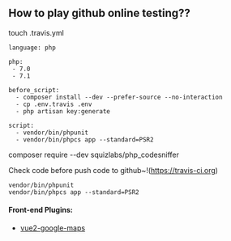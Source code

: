## How to play github online testing??

touch .travis.yml    
  
````
language: php

php:
 - 7.0
 - 7.1

before_script:
  - composer install --dev --prefer-source --no-interaction
  - cp .env.travis .env
  - php artisan key:generate

script:
  - vendor/bin/phpunit
  - vendor/bin/phpcs app --standard=PSR2
````  

composer require --dev squizlabs/php_codesniffer 

Check code before push code to github~!(https://travis-ci.org)  
````  
vendor/bin/phpunit
vendor/bin/phpcs app --standard=PSR2  
````  


#### Front-end Plugins:  

- [vue2-google-maps](https://www.npmjs.com/package/vue2-google-maps)    

 
